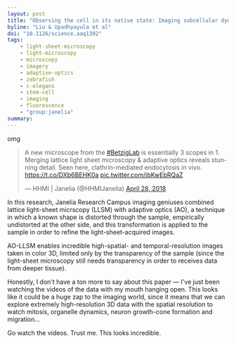 ```yaml
---
layout: post
title: "Observing the cell in its native state: Imaging subcellular dynamics in multicellular organisms"
byline: "Liu & Upadhyayula et al"
doi: "10.1126/science.aaq1392"
tags:
    - light-sheet-microscopy
    - light-microscopy
    - microscopy
    - imagery
    - adaptive-optics
    - zebrafish
    - c-elegans
    - stem-cell
    - imaging
    - fluorescence
    - "group:janelia"
summary:
---
```


omg

<blockquote class="twitter-tweet" data-lang="en"><p lang="en" dir="ltr">A new microscope from the <a href="https://twitter.com/hashtag/BetzigLab?src=hash&amp;ref_src=twsrc%5Etfw">#BetzigLab</a> is essentially 3 scopes in 1. Merging lattice light sheet microscopy &amp; adaptive optics reveals stunning detail. Seen here, clathrin-mediated endocytosis in vivo. <a href="https://t.co/DXb6BEHK0a">https://t.co/DXb6BEHK0a</a> <a href="https://t.co/jbKwEbRQaZ">pic.twitter.com/jbKwEbRQaZ</a></p>&mdash; HHMI | Janelia (@HHMIJanelia) <a href="https://twitter.com/HHMIJanelia/status/990247094005977089?ref_src=twsrc%5Etfw">April 28, 2018</a></blockquote>
<script async src="https://platform.twitter.com/widgets.js" charset="utf-8"></script>

In this research, Janelia Research Campus imaging geniuses combined lattice light-sheet micrscopy (LLSM) with adaptive optics (AO), a technique in which a known shape is distorted through the sample, empirically undistorted at the other side, and this transformation is applied to the sample in order to refine the light-sheet-acquired images.

AO-LLSM enables incredible high-spatial- and temporal-resolution images taken in color 3D, limited only by the transparency of the sample (since the light-sheet microscopy still needs transparency in order to receives data from deeper tissue).

Honestly, I don't have a ton more to say about this paper — I've just been watching the videos of the data with my mouth hanging open. This looks like it could be a huge zap to the imaging world, since it means that we can explore extremely high-resolution 3D data with the spatial resolution to watch mitosis, organelle dynamics, neuron growth-cone formation and migration...

Go watch the videos. Trust me. This looks incredible.
